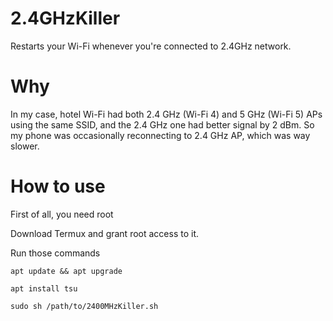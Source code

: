 # 2.4GHzKiller
Restarts your Wi-Fi whenever you're connected to 2.4GHz network.

# Why
In my case, hotel Wi-Fi had both 2.4 GHz (Wi-Fi 4) and 5 GHz (Wi-Fi 5) APs using the same SSID, and the 2.4 GHz one had better signal by 2 dBm. So my phone was occasionally reconnecting to 2.4 GHz AP, which was way slower.

# How to use
First of all, you need root

Download Termux and grant root access to it.

Run those commands
```shell
apt update && apt upgrade
```


```shell
apt install tsu
```


```shell
sudo sh /path/to/2400MHzKiller.sh
```
